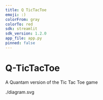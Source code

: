 ```yaml
---
title: Q TicTacToe
emoji: :)
colorFrom: gray
colorTo: red
sdk: streamlit
sdk_version: 1.2.0
app_file: app.py
pinned: false
---
```


# Q-TicTacToe
A Quantam version of the Tic Tac Toe game

./diagram.svg
